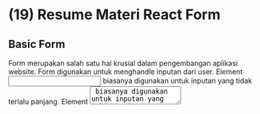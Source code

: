 # (19) Resume Materi React Form

## Basic Form
Form merupakan salah satu hal krusial dalam pengembangan aplikasi website. Form digunakan untuk menghandle inputan dari user. Element <input> biasanya digunakan untuk inputan yang tidak terlalu panjang. Element <textarea> biasanya digunakan untuk inputan yang cukup panjang, misalnya deskripsi. Element <select> biasanya digunakan untuk inputan yang pilihannya sudah ditentukan. Radio button merupakan salah satu type di element <input> yang hanya bisa memilih 1 opsi dari beberapa opsi lain ketika menggunakan radio button. Checkbox merupakan salah satu type di elemen <input> yang kita bisa memilih lebih dari 1 opsi ketika menggunakan checkbox.

Type elemen input lainnya:
- text (default)            - image             - submit
- button                    - month             - tel
- color                     - number            - time
- checkbox                  - password          - url
- date                      - radio             - week
- datetime-local            - range
- email                     - reset
- file                      - search
- hidden

## Controlled Component
Kita dapat menggabungkan cara menyimpan dan memperbarui state di HTML dan React dengan menggunakan state pada React. Kemudian Komponen React yang me-render sebuah form juga mengontrol apa yang terjadi dalam form tersebut pada masukan pengguna selanjutnya. Sebuah elemen masukan form yang nilainya dikontrol oleh React melalui cara seperti ini disebut sebagai controlled component". 

Di React, <textarea> menggunakan atribut value. Dengan cara ini, sebuah form yang menggunakan <textarea> dapat ditulis dengan cara yang sangat mirip dengan sebuah form yang menggunakan input satu baris. Di React, alih-alih menggunakan atribut selected, kita menggunakan atribut value di tag select. Hal ini lebih mudah karena hanya perlu diubah di satu tempat saja.

Ketika kita membutuhkan penanganan banyak elemen pada controlled component, kita dapat menambahkan atribut name pada setiap elemen dan membiarkan fungsi handler memilih apa yang harus dilakukan berdasarkan nilai dari event.target.name.

## Uncontrolled Component
Uncontrolled component merupakan alternatif lain dari controlled component, dimana data form akan ditangani oleh DOM-nya sendiri. Untuk menulis uncontrolled component, alih-alih menulis event handler untuk setiap pembaruan state, kita bisa menggunakan ref untuk mendapatkan nilai form dari DOM. Karena hal ini, terkadang lebih mudah untuk mengintegrasikan kode React dan non-React jika menggunakan uncontrolled component.

Pada lifecycle rendering React, atribut value pada elemen form akan menimpa nilai pada DOM. Dengan uncontrolled component, sering kali kita ingin React dapat menentukan nilai awal tetapi pembaruan berikutnya dilakukan secara uncontrolled. Untuk menangani kasus ini, kita bisa menggunakan atribut defaultValue alih-alih menggunakan value.

Dalam React, sebuah <input type="file" /> merupakan uncontrolled component karena nilainya hanya bisa disetel oleh pengguna, bukan oleh kode program.

## Uncontrolled Component VS Controlled Component
Form controlled dan uncontrolled memiliki kelebihannya sendiri. Kita perlu mengevaluasi situasi kita secara spesifik dan memilih pendekatan apa yang cocok untuk kondisi kita. Jika formulir sangat sederhana dalam hal umpan balik UI, uncontrolled dengan refs sepenuhnya baik-baik saja. Kita tidak perlu mendengarkan apa yang dikatakan berbagai artikel bahwa uncontrolled itu "buruk". Lagipula kita selalu dapat bermigrasi ke controlled input.

## Basic Validation
Pada dasarnya, ada 3 alasan mengapa validasi form diperlukan:
1. Mencari input data yang benar dan sesuai format. Sebuah web/aplikasi tidak dapat berjalan dengan benar, jika data yang diolah tidak sesuai dengan kebutuhan aplikasi
2. Melindungi akun pengguna. Misalnya, membuat pengguna untuk memasukkan data password yang aman
3. Melindungi sistem/aplikasi. Validasi form yang kuat dapat meminimalisir perilaku pengguna yang ingin meretas sistem/aplikasi

Validasi yang dilakukan pada sisi klien (browser). Validasi ini dilakukan agar data input sesuai dengan kebutuhan form, sebelum data form dikirimkan ke server. Kelebihan validasi sisi klien ialah user-friendly, karena jika terjadi kesalahan pengguna akan langsung diberitahu. Pengguna tidak harus menunggu respon dari server untuk mengetahui hasil validasi.

Validasi yang dilakukan pada sisi server. Sisi server bertugas untuk memvalidasi data kembali, sebelum disimpan di database. Jika ditemukan kesalahan, maka response akan dikirim kembali ke client berupa koreksi atas kesalahan yang dibuat oleh pengguna. Berbeda dengan validasi sisi klien, validasi ini tidak user-friendly. Karena, koreksi kesalahan akan dikirimkan, setelah form di-submit.